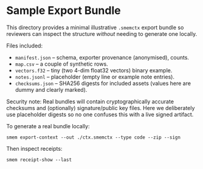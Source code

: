 # Sample Export Bundle

This directory provides a minimal illustrative `.smemctx` export bundle so reviewers can inspect the structure *without* needing to generate one locally.

Files included:
- `manifest.json` – schema, exporter provenance (anonymised), counts.
- `map.csv` – a couple of synthetic rows.
- `vectors.f32` – tiny (two 4-dim float32 vectors) binary example.
- `notes.jsonl` – placeholder (empty line or example note entries).
- `checksums.json` – SHA256 digests for included assets (values here are dummy and clearly marked).

Security note: Real bundles will contain cryptographically accurate checksums and (optionally) signature/public key files. Here we deliberately use placeholder digests so no one confuses this with a live signed artifact.

To generate a real bundle locally:
```
smem export-context --out ./ctx.smemctx --type code --zip --sign
```
Then inspect receipts:
```
smem receipt-show --last
```
